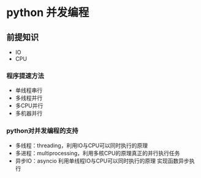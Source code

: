 # python 并发编程

## 前提知识

- IO 
- CPU

### 程序提速方法

- 单线程串行
- 多线程并行
- 多CPU并行
- 多机器并行

### python对并发编程的支持

- 多线程：threading，利用IO与CPU可以同时执行的原理
- 多进程：multiprocessing，利用多核CPU的原理真正的并行执行任务
- 异步IO：asyncio 利用单线程IO与CPU可以同时执行的原理 实现函数异步执行